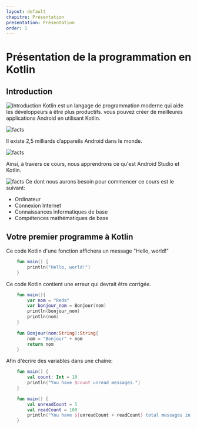 ```yaml
---
layout: default
chapitre: Présentation
presentation: Présentation
order: 1
---
```

<!-- new slide -->

# Présentation de la programmation en Kotlin

## Introduction

![Introduction](./images/kotlin.jpg)
Kotlin est un langage de programmation moderne qui aide les développeurs à être plus productifs. vous pouvez créer de meilleures applications Android en utilisant Kotlin.

![facts](./images/image-2.jpg)

Il existe 2,5 milliards d’appareils Android dans le monde.

![facts](./images/image-3.jpg)

Ainsi, à travers ce cours, nous apprendrons ce qu'est Android Studio et Kotlin.

![facts](./images/image-4.jpg)
Ce dont nous aurons besoin pour commencer ce cours est le suivant:
- Ordinateur
- Connexion Internet
- Connaissances informatiques de base
- Compétences mathématiques de base

## Votre premier programme à Kotlin

Ce code Kotlin d'une fonction affichera un message "Hello, world!"

````kotlin
    fun main() {
        println("Hello, world!")
    }
````
Ce code Kotlin contient une erreur qui devrait être corrigée.

````kotlin
    fun main(){
        var nom = "Reda"
        var bonjour_nom = Bonjour(nom)
        println(bonjour_nom)
        println(nom)
    }
    
    fun Bonjour(nom:String):String{
        nom = "Bonjour" + nom
        return nom
    }
````
Afin d'écrire des variables dans une chaîne:

````kotlin
    fun main() {
        val count: Int = 10
        println("You have $count unread messages.")
    }

    fun main() {
        val unreadCount = 5
        val readCount = 100
        println("You have ${unreadCount + readCount} total messages in your inbox.")
    }
````